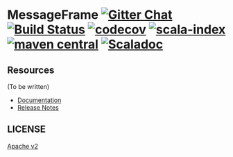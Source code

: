 # MessageFrame [![Gitter Chat][gitter-badge]][gitter-link] [![Build Status](https://travis-ci.com/wvlet/msgframe.svg?branch=master)](https://travis-ci.com/wvlet/msgframe)  [![codecov](https://codecov.io/gh/wvlet/msgframe/branch/master/graph/badge.svg)](https://codecov.io/gh/wvlet/msgframe) [![scala-index][sindex-badge]][sindex-link] [![maven central][central-badge]][central-link] [![Scaladoc](https://javadoc-badge.appspot.com/org.wvlet.msgframe/msgframe-scaladoc_2.12.svg?label=scaladoc)](https://javadoc-badge.appspot.com/org.wvlet.msgframe/msgframe-scaladoc_2.12)

[circleci-badge]: https://circleci.com/gh/wvlet/msgframe.svg?style=svg
[circleci-link]: https://circleci.com/gh/wvlet/msgframe
[gitter-badge]: https://badges.gitter.im/Join%20Chat.svg
[gitter-link]: https://gitter.im/wvlet/msgframe?utm_source=badge&utm_medium=badge&utm_campaign=pr-badge&utm_content=badge
[coverall-badge]: https://coveralls.io/repos/github/wvlet/msgframe/badge.svg?branch=master
[coverall-link]: https://coveralls.io/github/wvlet/msgframe?branch=master
[sindex-badge]: https://index.scala-lang.org/wvlet/msgframe/msgframe/latest.svg?color=orange
[sindex-link]: https://index.scala-lang.org/wvlet/msgframe
[central-badge]: https://img.shields.io/maven-central/v/org.wvlet.msgframe/msgframe_2.12.svg?label=maven%20central
[central-link]: https://search.maven.org/search?q=g:%22org.wvlet.msgframe%22%20AND%20a:%22msgframe_2.12%22

## Resources

(To be written)

- [Documentation](https://wvlet.org/msgframe/docs)
- [Release Notes](https://wvlet.org/msgframe/docs/release-notes.html)

## LICENSE

[Apache v2](https://github.com/wvlet/msgframe/blob/master/LICENSE)
